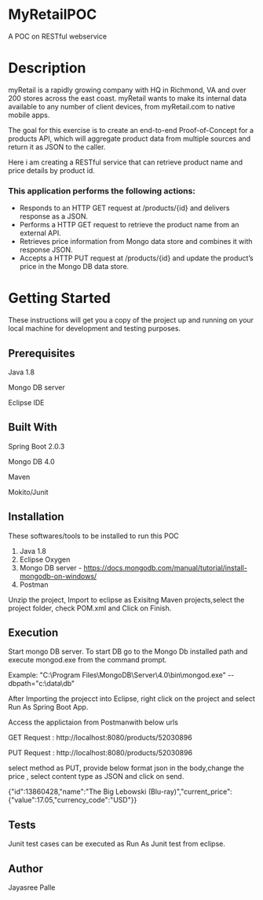 # MyRetailPOC
A POC on RESTful webservice
# Description
myRetail is a rapidly growing company with HQ in Richmond, VA and over 200 stores across the east coast. myRetail wants to make its internal data available to any number of client devices, from myRetail.com to native mobile apps.

The goal for this exercise is to create an end-to-end Proof-of-Concept for a products API, which will aggregate product data from multiple sources and return it as JSON to the caller.

Here i am creating a RESTful service that can retrieve product name and price details by product id. 

### This application performs the following actions:
- Responds to an HTTP GET request at /products/{id} and delivers response as a JSON.
- Performs a HTTP GET request to retrieve the product name from an external API.
- Retrieves price information from Mongo data store and combines it with response JSON.
- Accepts a HTTP PUT request at /products/{id} and update the product’s price in the Mongo DB data store.


# Getting Started
These instructions will get you a copy of the project up and running on your local machine for development and testing purposes.
## Prerequisites
Java 1.8

Mongo DB server

Eclipse IDE

## Built With
Spring Boot  2.0.3

Mongo DB 4.0

Maven

Mokito/Junit

## Installation
These softwares/tools to be installed to run this POC

1. Java 1.8
2. Eclipse Oxygen 
3. Mongo DB server - https://docs.mongodb.com/manual/tutorial/install-mongodb-on-windows/
4. Postman 

Unzip the project, Import to eclipse as Exisitng Maven projects,select the project folder, check POM.xml and Click on Finish.

## Execution
Start mongo DB server. To start DB go to the Mongo Db installed path and execute mongod.exe from the command prompt.

Example: "C:\Program Files\MongoDB\Server\4.0\bin\mongod.exe" --dbpath="c:\data\db"

After Importing the projecct into Eclipse, right click on the project and select Run As Spring Boot App.

Access the applictaion from Postmanwith below urls

GET Request : http://localhost:8080/products/52030896

PUT Request : http://localhost:8080/products/52030896  

select method as PUT, provide below format json in the body,change the price , select content type as JSON and click on send.

{"id":13860428,"name":"The Big Lebowski (Blu-ray)","current_price":{"value":17.05,"currency_code":"USD"}}


## Tests
Junit test cases can be executed as Run As Junit test from eclipse.


## Author
Jayasree Palle
